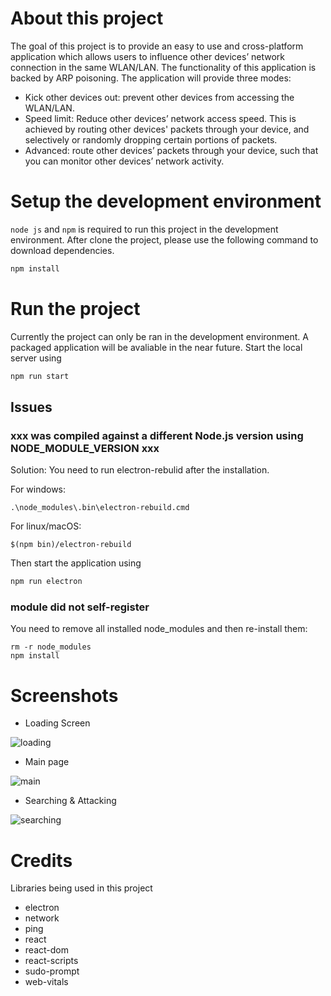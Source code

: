 # About this project

The goal of this project is to provide an easy to use and cross-platform application which allows users to influence other devices’ network connection in the same WLAN/LAN. The functionality of this application is backed by ARP poisoning. The application will provide three modes:

- Kick other devices out: prevent other devices from accessing the WLAN/LAN.
- Speed limit: Reduce other devices’ network access speed. This is achieved by routing other devices' packets through your device, and selectively or randomly dropping certain portions of packets.
- Advanced: route other devices’ packets through your device, such that you can monitor other devices’ network activity.

# Setup the development environment

`node js` and `npm` is required to run this project in the development environment.
After clone the project, please use the following command to download dependencies.

```bash
npm install
```

# Run the project

Currently the project can only be ran in the development environment. A packaged application will be avaliable in the near future.
Start the local server using

```bash
npm run start
```

## Issues

### xxx was compiled against a different Node.js version using NODE_MODULE_VERSION xxx

Solution:
You need to run electron-rebulid after the installation.

For windows:

```
.\node_modules\.bin\electron-rebuild.cmd
```

For linux/macOS:

```
$(npm bin)/electron-rebuild
```

Then start the application using

```bash
npm run electron
```

### module did not self-register

You need to remove all installed node_modules and then re-install them:

```
rm -r node_modules
npm install
```

# Screenshots

- Loading Screen

![loading](./doc/loading.png)

- Main page

![main](./doc/main.png)

- Searching & Attacking

![searching](./doc/searching.png)

# Credits

Libraries being used in this project

- electron
- network
- ping
- react
- react-dom
- react-scripts
- sudo-prompt
- web-vitals
